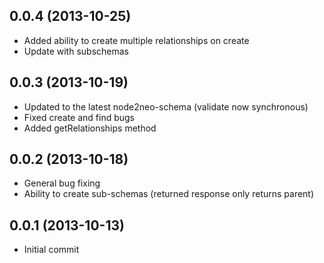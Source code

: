 

## 0.0.4 (2013-10-25)
  - Added ability to create multiple relationships on create
  - Update with subschemas


## 0.0.3 (2013-10-19)
  - Updated to the latest node2neo-schema (validate now synchronous)
  - Fixed create and find bugs
  - Added getRelationships method



## 0.0.2 (2013-10-18)
  - General bug fixing
  - Ability to create sub-schemas (returned response only returns parent)



## 0.0.1 (2013-10-13)

  - Initial commit